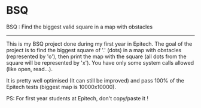 # BSQ
BSQ : Find the biggest valid square in a map with obstacles

------------------------------------------------------------

This is my BSQ project done during my first year in Epitech.
The goal of the project is to find the biggest square of '.' (dots) in a map with obstacles (represented by 'o'), then print the map with the square (all dots from the square will be represented by 'x').
You have only some system calls allowed (like open, read...).

It is pretty well optimised (It can still be improved) and pass 100% of the Epitech tests (biggest map is 10000x10000).

PS: For first year students at Epitech, don't copy/paste it !
